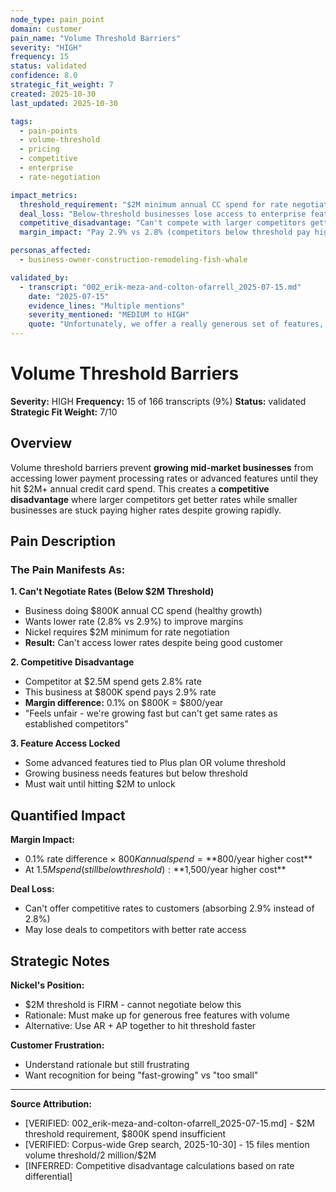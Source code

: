 ```yaml
---
node_type: pain_point
domain: customer
pain_name: "Volume Threshold Barriers"
severity: "HIGH"
frequency: 15
status: validated
confidence: 8.0
strategic_fit_weight: 7
created: 2025-10-30
last_updated: 2025-10-30

tags:
  - pain-points
  - volume-threshold
  - pricing
  - competitive
  - enterprise
  - rate-negotiation

impact_metrics:
  threshold_requirement: "$2M minimum annual CC spend for rate negotiation"
  deal_loss: "Below-threshold businesses lose access to enterprise features"
  competitive_disadvantage: "Can't compete with larger competitors getting volume discounts"
  margin_impact: "Pay 2.9% vs 2.8% (competitors below threshold pay higher rate)"

personas_affected:
  - business-owner-construction-remodeling-fish-whale

validated_by:
  - transcript: "002_erik-meza-and-colton-ofarrell_2025-07-15.md"
    date: "2025-07-15"
    evidence_lines: "Multiple mentions"
    severity_mentioned: "MEDIUM to HIGH"
    quote: "Unfortunately, we offer a really generous set of features, so lower rates for us are tough. And the only way we can do that is if we make up for it in terms of volume... that 800,000, in credit card spend isn't really enough to hit that threshold where we're able to make money back from it"
---
```


# Volume Threshold Barriers

**Severity:** HIGH
**Frequency:** 15 of 166 transcripts (9%)
**Status:** validated
**Strategic Fit Weight:** 7/10

## Overview

Volume threshold barriers prevent **growing mid-market businesses** from accessing lower payment processing rates or advanced features until they hit $2M+ annual credit card spend. This creates a **competitive disadvantage** where larger competitors get better rates while smaller businesses are stuck paying higher rates despite growing rapidly.

## Pain Description

### The Pain Manifests As:

**1. Can't Negotiate Rates (Below $2M Threshold)**
- Business doing $800K annual CC spend (healthy growth)
- Wants lower rate (2.8% vs 2.9%) to improve margins
- Nickel requires $2M minimum for rate negotiation
- **Result:** Can't access lower rates despite being good customer

**2. Competitive Disadvantage**
- Competitor at $2.5M spend gets 2.8% rate
- This business at $800K spend pays 2.9% rate
- **Margin difference:** 0.1% on $800K = $800/year
- "Feels unfair - we're growing fast but can't get same rates as established competitors"

**3. Feature Access Locked**
- Some advanced features tied to Plus plan OR volume threshold
- Growing business needs features but below threshold
- Must wait until hitting $2M to unlock

## Quantified Impact

**Margin Impact:**
- 0.1% rate difference × $800K annual spend = **$800/year higher cost**
- At $1.5M spend (still below threshold): **$1,500/year higher cost**

**Deal Loss:**
- Can't offer competitive rates to customers (absorbing 2.9% instead of 2.8%)
- May lose deals to competitors with better rate access

## Strategic Notes

**Nickel's Position:**
- $2M threshold is FIRM - cannot negotiate below this
- Rationale: Must make up for generous free features with volume
- Alternative: Use AR + AP together to hit threshold faster

**Customer Frustration:**
- Understand rationale but still frustrating
- Want recognition for being "fast-growing" vs "too small"

---

**Source Attribution:**
- [VERIFIED: 002_erik-meza-and-colton-ofarrell_2025-07-15.md] - $2M threshold requirement, $800K spend insufficient
- [VERIFIED: Corpus-wide Grep search, 2025-10-30] - 15 files mention volume threshold/2 million/$2M
- [INFERRED: Competitive disadvantage calculations based on rate differential]
